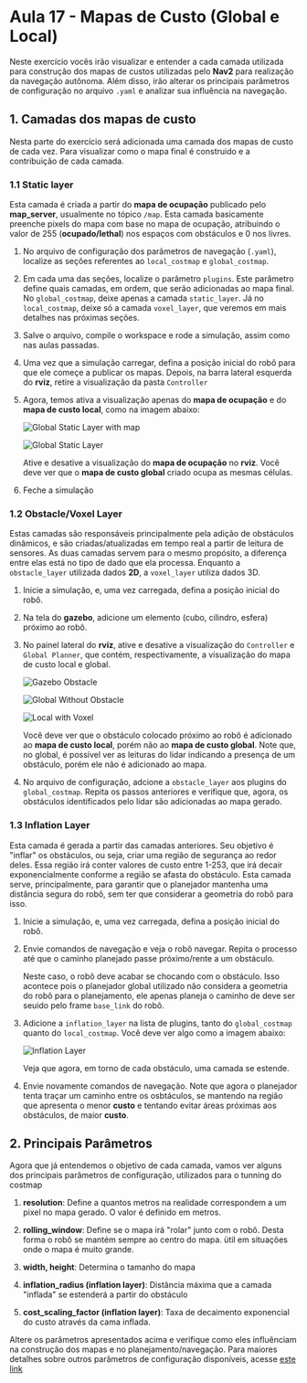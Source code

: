 # Aula 17 - Mapas de Custo (Global e Local)

Neste exercício vocês irão visualizar e entender a  cada camada utilizada para construção dos mapas de custos utilizadas pelo **Nav2** para realização da navegação autônoma. Além disso, irão alterar os principais parâmetros de configuração no arquivo ```.yaml``` e analizar sua influência na navegação.

## 1. Camadas dos mapas de custo

Nesta parte do exercício será adicionada uma camada dos mapas de custo de cada vez. Para visualizar como o mapa final é construido e a contribuição de cada camada.

### 1.1 Static layer 

Esta camada é criada a partir do **mapa de ocupação** publicado pelo **map_server**, usualmente no tópico ```/map```. Esta camada basicamente preenche pixels do mapa com base no mapa de ocupação, atribuindo o valor de 255 (**ocupado/lethal**) nos espaços com obstáculos e 0 nos livres.

1. No arquivo de configuração dos parâmetros de navegação (```.yaml```), localize as seções referentes ao ```local_costmap``` e ```global_costmap```.

2. Em cada uma das seções, localize o parâmetro ```plugins```. Este parâmetro define quais camadas, em ordem, que serão adicionadas ao mapa final. No ```global_costmap```, deixe apenas a camada ```static_layer```. Já no ```local_costmap```, deixe só a camada ```voxel_layer```, que veremos em mais detalhes nas próximas seções.

3. Salve o arquivo, compile o workspace e rode a simulação, assim como nas aulas passadas.

4. Uma vez que a simulação carregar, defina a posição inicial do robô para que ele começe a publicar os mapas. Depois, na barra lateral esquerda do **rviz**, retire a visualização da pasta ```Controller```

5. Agora, temos ativa a visualização apenas do **mapa de ocupação** e do **mapa de custo local**, como na imagem abaixo:

    ![Global Static Layer with map](./imagens/g_static_map.png)

    ![Global Static Layer](./imagens/g_static.png)

    Ative e desative a visualização do **mapa de ocupação** no **rviz**. Você deve ver que o **mapa de custo global** criado ocupa as mesmas células.

6. Feche a simulação

### 1.2 Obstacle/Voxel Layer

Estas camadas são responsáveis principalmente pela adição de obstáculos dinâmicos, e são criadas/atualizadas em tempo real a partir de leitura de sensores. As duas camadas servem para o mesmo propósito, a diferença entre elas está no tipo de dado que ela processa. Enquanto a ```obstacle_layer``` utilizada dados **2D**, a ```voxel_layer``` utiliza dados 3D.

1. Inicie a simulação, e, uma vez carregada, defina a posição inicial do robô.

2. Na tela do **gazebo**, adicione um elemento (cubo, cilindro, esfera) próximo ao robô.

3. No painel lateral do **rviz**, ative e desative a visualização do ```Controller``` e ```Global Planner```, que contém, respectivamente, a visualização do mapa de custo local e global.

    ![Gazebo Obstacle](./imagens/gazebo_obstacle.png)

    ![Global Without Obstacle](./imagens/g_without_obstacle.png)

    ![Local with Voxel](./imagens/l_with_voxel.png)

    Você deve ver que o obstáculo colocado próximo ao robô é adicionado ao **mapa de custo local**, porém não ao **mapa de custo global**. Note que, no global, é possível ver as leituras do lidar indicando a presença de um obstáculo, porém ele não é adicionado ao mapa.

4. No arquivo de configuração, adcione a ```obstacle_layer``` aos plugins do ```global_costmap```. Repita os passos anteriores e verifique que, agora, os obstáculos identificados pelo lidar são adicionadas ao mapa gerado.

### 1.3 Inflation Layer

Esta camada é gerada a partir das camadas anteriores. Seu objetivo é "inflar" os obstáculos, ou seja, criar uma região de segurança ao redor deles. Essa região irá conter valores de custo entre 1-253, que irá decair exponencialmente conforme a região se afasta do obstáculo. Esta camada serve, principalmente, para garantir que o planejador mantenha uma distância segura do robô, sem ter que considerar a geometria do robô para isso.

1. Inicie a simulação, e, uma vez carregada, defina a posição inicial do robô.

2. Envie comandos de navegação e veja o robô navegar. Repita o processo até que o caminho planejado passe próximo/rente a um obstáculo.

    Neste caso, o robô deve acabar se chocando com o obstáculo. Isso acontece pois o planejador global utilizado não considera a geometria do robô para o planejamento, ele apenas planeja o caminho de deve ser seuido pelo frame ```base_link``` do robô.

3. Adicione a ```inflation_layer``` na lista de plugins, tanto do ```global_costmap``` quanto do ```local_costmap```. Você deve ver algo como a imagem abaixo:

    ![Inflation Layer](./imagens/inflation_layer.png)

    Veja que agora, em torno de cada obstáculo, uma camada se estende.

4. Envie novamente comandos de navegação. Note que agora o planejador tenta traçar um caminho entre os osbtáculos, se mantendo na região que apresenta o menor **custo** e tentando evitar áreas próximas aos obstáculos, de maior **custo**.

## 2. Principais Parâmetros

Agora que já entendemos o objetivo de cada camada, vamos ver alguns dos principais parâmetros de configuração, utilizados para o tunning do costmap

1. **resolution**: Define a quantos metros na realidade correspondem a um pixel no mapa gerado. O valor é definido em metros.

2. **rolling_window**: Define se o mapa irá "rolar" junto com o robô. Desta forma o robô se mantém sempre ao centro do mapa. ütil em situações onde o mapa é muito grande.

3. **width, height**: Determina o tamanho do mapa

4. **inflation_radius (inflation layer)**: Distância máxima que a camada "inflada" se estenderá a partir do obstáculo

5. **cost_scaling_factor (inflation layer)**: Taxa de decaimento exponencial do custo através da cama inflada.

Altere os parâmetros apresentados acima e verifique como eles influênciam na construção dos mapas e no planejamento/navegação. Para maiores detalhes sobre outros parâmetros de configuração disponíveis, acesse [este link](https://docs.nav2.org/configuration/packages/configuring-costmaps.html)















